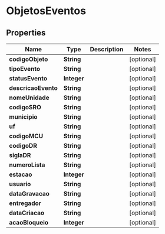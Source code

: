 
# ObjetosEventos

## Properties
Name | Type | Description | Notes
------------ | ------------- | ------------- | -------------
**codigoObjeto** | **String** |  |  [optional]
**tipoEvento** | **String** |  |  [optional]
**statusEvento** | **Integer** |  |  [optional]
**descricaoEvento** | **String** |  |  [optional]
**nomeUnidade** | **String** |  |  [optional]
**codigoSRO** | **String** |  |  [optional]
**municipio** | **String** |  |  [optional]
**uf** | **String** |  |  [optional]
**codigoMCU** | **String** |  |  [optional]
**codigoDR** | **String** |  |  [optional]
**siglaDR** | **String** |  |  [optional]
**numeroLista** | **String** |  |  [optional]
**estacao** | **Integer** |  |  [optional]
**usuario** | **String** |  |  [optional]
**dataGravacao** | **String** |  |  [optional]
**entregador** | **String** |  |  [optional]
**dataCriacao** | **String** |  |  [optional]
**acaoBloqueio** | **Integer** |  |  [optional]



